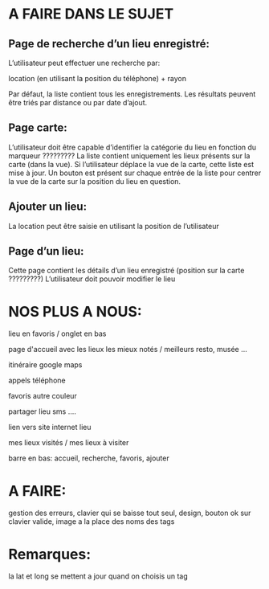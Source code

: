 # A FAIRE DANS LE SUJET

## Page de recherche d’un lieu enregistré:

L’utilisateur peut effectuer une recherche par:

location (en utilisant la position du téléphone) + rayon

Par défaut, la liste contient tous les enregistrements. Les résultats peuvent être triés par distance ou par date d’ajout.



## Page carte:

L’utilisateur doit être capable d’identifier la catégorie du lieu en fonction du marqueur ?????????
La liste contient uniquement les lieux présents sur la carte (dans la vue). Si l’utilisateur déplace la vue de la carte, cette liste est mise à jour.
Un bouton est présent sur chaque entrée de la liste pour centrer la vue de la carte sur la position du lieu en question.


## Ajouter un lieu:

La location peut être saisie en utilisant la position de l’utilisateur

## Page d’un lieu:

Cette page contient les détails d’un lieu enregistré (position sur la carte ?????????)
L’utilisateur doit pouvoir modifier le lieu


# NOS PLUS A NOUS:

lieu en favoris / onglet en bas

page d'accueil avec les lieux les mieux notés / meilleurs resto, musée ... 

itinéraire google maps

appels téléphone

favoris autre couleur

partager lieu sms ....

lien vers site internet lieu

mes lieux visités / mes lieux à visiter 

barre en bas: accueil, recherche, favoris, ajouter


# A FAIRE:

gestion des erreurs, clavier qui se baisse tout seul, design, bouton ok sur clavier valide, image a la place des noms des tags 

# Remarques: 

la lat et long se mettent a jour quand on choisis un tag
